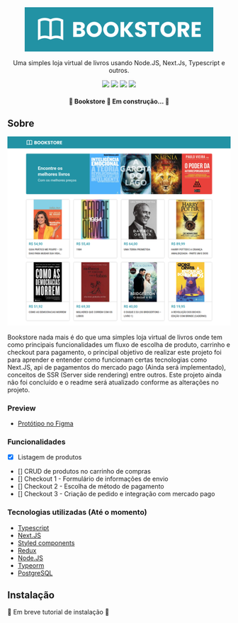 <div align="center">
  <img src="./.github/logo.svg" height="100"/>
</div>

<p align="center">Uma simples loja virtual de livros usando Node.JS, Next.Js, Typescript e outros.</p>

<div align="center">
  <img src="https://img.shields.io/github/issues/wesleyoliveira820/bookstore" />
  <img src="https://img.shields.io/github/forks/wesleyoliveira820/bookstore" />
  <img src="https://img.shields.io/github/stars/wesleyoliveira820/bookstore" />
  <img src="https://img.shields.io/github/license/wesleyoliveira820/bookstore" />
</div>

<h4 align="center">
  🚧  Bookstore 🚀 Em construção...  🚧
</h4>

## Sobre

<div align="center">
  <img src="./.github/screenshot_home.png" />
</div>

Bookstore nada mais é do que uma simples loja virtual de livros onde tem como principais funcionalidades um fluxo de escolha de produto, carrinho e checkout para pagamento, o principal objetivo de realizar este projeto foi para aprender e entender como funcionam certas tecnologias como Next.JS, api de pagamentos do mercado pago (Ainda será implementado), conceitos de SSR (Server side rendering) entre outros. Este projeto ainda não foi concluído e o readme será atualizado conforme as alterações no projeto.

### Preview

* [Protótipo no Figma](https://www.figma.com/file/Tn4MBHcoqaa3ZNdtse6uCK/Ecommerce?node-id=106%3A291)

### Funcionalidades

- [x] Listagem de produtos
- [] CRUD de produtos no carrinho de compras
- [] Checkout 1 - Formulário de informações de envio
- [] Checkout 2 - Escolha de método de pagamento
- [] Checkout 3 - Criação de pedido e integração com mercado pago

### Tecnologias utilizadas (Até o momento)

* [Typescript](https://www.typescriptlang.org/)
* [Next.JS](https://nextjs.org/)
* [Styled components](https://styled-components.com/)
* [Redux](https://redux.js.org/)
* [Node.JS](https://nodejs.org/en/)
* [Typeorm](https://typeorm.io/#/)
* [PostgreSQL](https://www.postgresql.org/)

## Instalação

  🚧  Em breve tutorial de instalação  🚧
